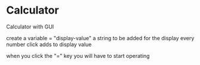 # Calculator
Calculator with GUI

create a variable = "display-value"
a string to be added for the display
every number click adds to display value

when you click the "=" key you will have to start operating 
